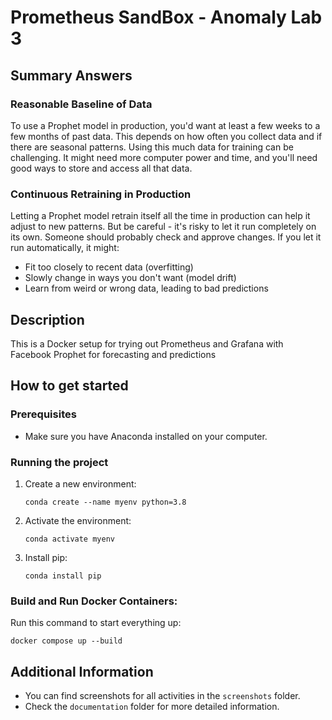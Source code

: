 # Prometheus SandBox - Anomaly Lab 3

## Summary Answers

### Reasonable Baseline of Data

To use a Prophet model in production, you'd want at least a few weeks to a few months of past data. This depends on how often you collect data and if there are seasonal patterns. Using this much data for training can be challenging. It might need more computer power and time, and you'll need good ways to store and access all that data.

### Continuous Retraining in Production

Letting a Prophet model retrain itself all the time in production can help it adjust to new patterns. But be careful - it's risky to let it run completely on its own. Someone should probably check and approve changes. If you let it run automatically, it might:

- Fit too closely to recent data (overfitting)
- Slowly change in ways you don't want (model drift)
- Learn from weird or wrong data, leading to bad predictions

## Description

This is a Docker setup for trying out Prometheus and Grafana with Facebook Prophet for forecasting and predictions

## How to get started

### Prerequisites

- Make sure you have Anaconda installed on your computer.

### Running the project

1. Create a new environment:

   ```
   conda create --name myenv python=3.8
   ```

2. Activate the environment:

   ```
   conda activate myenv
   ```

3. Install pip:
   ```
   conda install pip
   ```

### Build and Run Docker Containers:

Run this command to start everything up:

```
docker compose up --build
```

## Additional Information

- You can find screenshots for all activities in the `screenshots` folder.
- Check the `documentation` folder for more detailed information.
